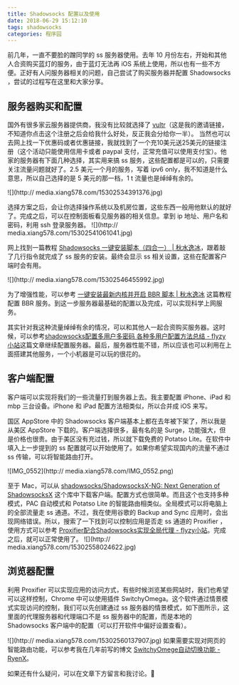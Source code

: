 ```yaml
---
title: Shadowsocks 配置以及使用
date: 2018-06-29 15:12:10
tags: shadowsocks
categories: 程序园
---
```


前几年，一直不要脸的蹭同学的 ss 服务器使用。去年 10 月份左右，开始和其他人合资购买蓝灯的服务，由于蓝灯无法再 iOS 系统上使用，所以也有一些不方便。正好有人问服务器相关的问题，自己尝试了购买服务器并配置 Shadowsocks ，尝试的过程写在这里和大家分享。

## 服务器购买和配置

国外有很多家云服务器提供商，我没有比较就选择了 [vultr](https://www.vultr.com/?ref=7463730)（这是我的邀请链接，不知道你点击这个注册之后会给我什么好处，反正我会分给你一半）。 当然也可以去网上找一下优惠码或者优惠链接，我就找到了一个充10美元送25美元的链接注册（这个活动只能使用信用卡或者 paypal 支付，正常充值可以使用支付宝）。他家的服务器有下面几种选择，其实用来搞 ss 服务，这些配置都是可以的，只需要关注流量问题就好了。2.5 美元一个月的服务，写着 ipv6 only，我不知道是什么意思，所以自己选择的是 5 美元的那一档，1 t 流量也是绰绰有余的。

![](http://
media.xiang578.com/15302534391376.jpg)

选择方案之后，会让你选择操作系统以及机房位置，这些东西一般用他默认的就好了。完成之后，可以在控制面板看见服务器的相关信息。拿到 ip 地址、用户名和密码，利用 ssh 登录服务器。
![](http://
media.xiang578.com/15302541061041.jpg)

网上找到一篇教程 [Shadowsocks 一键安装脚本（四合一） | 秋水逸冰](https://teddysun.com/486.html)，跟着敲了几行指令就完成了 ss 服务的安装。最终会显示 ss 相关设置，这些在配置客户端时会有用。

![](http://
media.xiang578.com/15302546455992.jpg)


为了增强性能，可以参考 [一键安装最新内核并开启 BBR 脚本 | 秋水逸冰](https://teddysun.com/489.html) 这篇教程配置 BBR 服务。到这一步服务器最基础的配置以及完成，可以实现科学上网服务。

其实针对我这种流量绰绰有余的情况，可以和其他人一起合资购买服务器。这时候，可以参考[shadowsocks配置多用户多密码 各种多用户配置方法总结 - flyzy小站](https://www.flyzy2005.com/fan-qiang/shadowsocks/shadowsocks-config-multiple-users/)这篇文章继续配置服务器。最后，服务器性能不错，所以应该也可以利用在上面搭建其他服务，一个小机器是可以玩的很花的。

## 客户端配置

客户端可以实现将我们的一些流量打到服务器上去。我主要配置 iPhone、iPad 和 mbp 三台设备。iPhone 和 iPad 配置方法相类似，所以合并成 iOS 来写。

国区 AppStore 中的 Shadowsocks 客户端基本上都在去年被下架了，所以我是从美区 AppStore 下载的。客户端选择很多，最有名的是 Surge，功能强大，但是价格也很贵。由于美区没有充过钱，所以就下载免费的 Potatso Lite。在软件中填入上一步提到的 ss 配置就可以开始使用了。如果你希望实现国内的流量不通过 ss 传输，可以将智能路由打开。

![IMG_0552](http://
media.xiang578.com/IMG_0552.png)

至于 Mac，可以从 [shadowsocks/ShadowsocksX-NG: Next Generation of ShadowsocksX](https://github.com/shadowsocks/ShadowsocksX-NG) 这个库中下载客户端。配置方式也很简单。而且这个也支持多种模式，PAC 自动模式和 Potatso Lite 的智能路由相类似。全局模式可以将电脑上的全部流量走 ss 通道。不过，我在使用谷歌的 Backup and Sync 应用时，会出现网络错误。所以，搜索了一下找到可以控制应用是否走 ss 通道的 Proxifier ，使用方式可以参考 [Proxifier配合Shadowsocks实现全局代理 - flyzy小站](https://www.flyzy2005.com/fan-qiang/shadowsocks/proxifier-with-shadowsocks/)。完成之后，就可以正常使用了。
![](http://
media.xiang578.com/15302558024622.jpg)

## 浏览器配置

利用 Proxifier 可以实现应用的访问方式，有些时候浏览某些网站时，我们也希望可以这样控制，Chrome 中可以使用插件 SwitchyOmega。这个软件通过情景模式实现访问的控制，我们可以先创建通过 ss 服务器的情景模式，如下图所示，这里面的代理服务器和代理端口不是 ss 服务器中的配置，而是本地的 Shadowsocks 客户端中的配置（可以打开软件中偏好设置查看）。

![](http://
media.xiang578.com/15302560137907.jpg)
如果需要实现对网页的智能路由功能，可以参考我在几年前写的博文 [SwitchyOmege自动切换功能 - RyenX](https://xiang578.com/2016/06/23/switchyomege/)。

如果还有什么疑问，可以在文章下方留言和我讨论。👊


